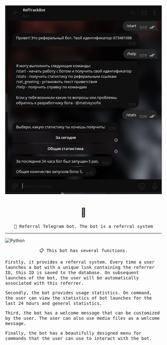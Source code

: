 ![Header](https://github.com/matveysofie/referal_bot/blob/main/assets/HEADER.jpg)
<h1 align="center"> 👋 </h1>
<p align="center"> 
    <samp>🤖 Referral Telegram bot. The bot is a referral system</samp>
</p>
<hr>

![Python](https://img.shields.io/badge/-Python-ececec?style=for-the-badge&logo=python&logoColor=2c3e50)

<p align="center"> 
    <samp>📋 This bot has several functions.</samp>
</p>
    
<samp>Firstly, it provides a referral system. Every time a user launches a bot with a unique link containing the referrer ID, this ID is saved to the database. On subsequent launches of the bot, the user will be automatically associated with this referrer.</samp><br>
    
<samp>Secondly, the bot provides usage statistics. On command, the user can view the statistics of bot launches for the last 24 hours and general statistics.</samp><br>
    
<samp>Third, the bot has a welcome message that can be customized by the user. The user can also use media files as a welcome message.</samp><br>
    
<samp>Finally, the bot has a beautifully designed menu for commands that the user can use to interact with the bot.</samp>